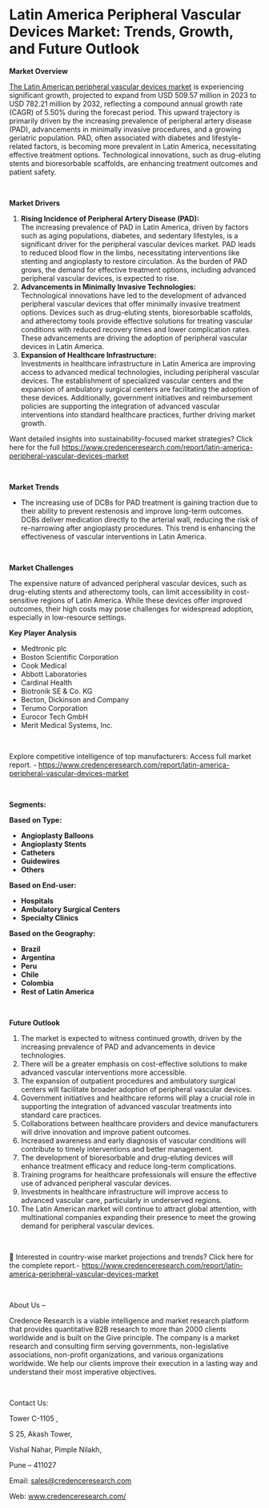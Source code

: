 # Latin America Peripheral Vascular Devices Market: Trends, Growth, and Future Outlook


<p><strong>Market Overview</strong></p>
<p><a href="https://www.credenceresearch.com/report/latin-america-peripheral-vascular-devices-market">The Latin American peripheral vascular devices market</a> is experiencing significant growth, projected to expand from USD 509.57 million in 2023 to USD 782.21 million by 2032, reflecting a compound annual growth rate (CAGR) of 5.50% during the forecast period. This upward trajectory is primarily driven by the increasing prevalence of peripheral artery disease (PAD), advancements in minimally invasive procedures, and a growing geriatric population. PAD, often associated with diabetes and lifestyle-related factors, is becoming more prevalent in Latin America, necessitating effective treatment options. Technological innovations, such as drug-eluting stents and bioresorbable scaffolds, are enhancing treatment outcomes and patient safety.</p>
<p><strong>&nbsp;</strong></p>
<p><strong>Market Drivers</strong></p>
<ol>
<li><strong>Rising Incidence of Peripheral Artery Disease (PAD):</strong><br /> The increasing prevalence of PAD in Latin America, driven by factors such as aging populations, diabetes, and sedentary lifestyles, is a significant driver for the peripheral vascular devices market. PAD leads to reduced blood flow in the limbs, necessitating interventions like stenting and angioplasty to restore circulation. As the burden of PAD grows, the demand for effective treatment options, including advanced peripheral vascular devices, is expected to rise.</li>
<li><strong>Advancements in Minimally Invasive Technologies:</strong><br /> Technological innovations have led to the development of advanced peripheral vascular devices that offer minimally invasive treatment options. Devices such as drug-eluting stents, bioresorbable scaffolds, and atherectomy tools provide effective solutions for treating vascular conditions with reduced recovery times and lower complication rates. These advancements are driving the adoption of peripheral vascular devices in Latin America.</li>
<li><strong>Expansion of Healthcare Infrastructure:</strong><br /> Investments in healthcare infrastructure in Latin America are improving access to advanced medical technologies, including peripheral vascular devices. The establishment of specialized vascular centers and the expansion of ambulatory surgical centers are facilitating the adoption of these devices. Additionally, government initiatives and reimbursement policies are supporting the integration of advanced vascular interventions into standard healthcare practices, further driving market growth.</li>
</ol>
<p>Want detailed insights into sustainability-focused market strategies? Click here for the full <a href="https://www.credenceresearch.com/report/latin-america-peripheral-vascular-devices-market">https://www.credenceresearch.com/report/latin-america-peripheral-vascular-devices-market</a></p>
<p>&nbsp;</p>
<p><strong>Market Trends</strong></p>
<ul>
<li>The increasing use of DCBs for PAD treatment is gaining traction due to their ability to prevent restenosis and improve long-term outcomes. DCBs deliver medication directly to the arterial wall, reducing the risk of re-narrowing after angioplasty procedures. This trend is enhancing the effectiveness of vascular interventions in Latin America.</li>
</ul>
<p><strong>&nbsp;</strong></p>
<p><strong>Market Challenges</strong></p>
<p>The expensive nature of advanced peripheral vascular devices, such as drug-eluting stents and atherectomy tools, can limit accessibility in cost-sensitive regions of Latin America. While these devices offer improved outcomes, their high costs may pose challenges for widespread adoption, especially in low-resource settings.</p>
<p><strong>Key Player Analysis</strong></p>
<ul>
<li>Medtronic plc</li>
<li>Boston Scientific Corporation</li>
<li>Cook Medical</li>
<li>Abbott Laboratories</li>
<li>Cardinal Health</li>
<li>Biotronik SE &amp; Co. KG</li>
<li>Becton, Dickinson and Company</li>
<li>Terumo Corporation</li>
<li>Eurocor Tech GmbH</li>
<li>Merit Medical Systems, Inc.</li>
</ul>
<p>&nbsp;</p>
<p>Explore competitive intelligence of top manufacturers: Access full market report. - <a href="https://www.credenceresearch.com/report/latin-america-peripheral-vascular-devices-market">https://www.credenceresearch.com/report/latin-america-peripheral-vascular-devices-market</a></p>
<p>&nbsp;</p>
<p><strong>Segments:</strong></p>
<p><strong>Based on&nbsp;Type:</strong></p>
<ul>
<li><strong>Angioplasty Balloons</strong></li>
<li><strong>Angioplasty Stents</strong></li>
<li><strong>Catheters</strong></li>
<li><strong>Guidewires</strong></li>
<li><strong>Others</strong></li>
</ul>
<p><strong>Based on End-user:</strong></p>
<ul>
<li><strong>Hospitals</strong></li>
<li><strong>Ambulatory Surgical Centers</strong></li>
<li><strong>Specialty Clinics</strong></li>
</ul>
<p><strong>Based on the Geography:</strong></p>
<ul>
<li><strong>Brazil</strong></li>
<li><strong>Argentina</strong></li>
<li><strong>Peru</strong></li>
<li><strong>Chile</strong></li>
<li><strong>Colombia</strong></li>
<li><strong>Rest of Latin America</strong></li>
</ul>
<p><strong>&nbsp;</strong></p>
<p><strong>Future Outlook </strong></p>
<ol>
<li>The market is expected to witness continued growth, driven by the increasing prevalence of PAD and advancements in device technologies.</li>
<li>There will be a greater emphasis on cost-effective solutions to make advanced vascular interventions more accessible.</li>
<li>The expansion of outpatient procedures and ambulatory surgical centers will facilitate broader adoption of peripheral vascular devices.</li>
<li>Government initiatives and healthcare reforms will play a crucial role in supporting the integration of advanced vascular treatments into standard care practices.</li>
<li>Collaborations between healthcare providers and device manufacturers will drive innovation and improve patient outcomes.</li>
<li>Increased awareness and early diagnosis of vascular conditions will contribute to timely interventions and better management.</li>
<li>The development of bioresorbable and drug-eluting devices will enhance treatment efficacy and reduce long-term complications.</li>
<li>Training programs for healthcare professionals will ensure the effective use of advanced peripheral vascular devices.</li>
<li>Investments in healthcare infrastructure will improve access to advanced vascular care, particularly in underserved regions.</li>
<li>The Latin American market will continue to attract global attention, with multinational companies expanding their presence to meet the growing demand for peripheral vascular devices.</li>
</ol>
<p>&nbsp;</p>
<p>📌 Interested in country-wise market projections and trends? Click here for the complete report.- <a href="https://www.credenceresearch.com/report/latin-america-peripheral-vascular-devices-market">https://www.credenceresearch.com/report/latin-america-peripheral-vascular-devices-market</a></p>
<p>&nbsp;</p>
<p>About Us &ndash;</p>
<p>Credence Research is a viable intelligence and market research platform that provides quantitative B2B research to more than 2000 clients worldwide and is built on the Give principle. The company is a market research and consulting firm serving governments, non-legislative associations, non-profit organizations, and various organizations worldwide. We help our clients improve their execution in a lasting way and understand their most imperative objectives.</p>
<p>&nbsp;</p>
<p>Contact Us:</p>
<p>Tower C-1105 ,</p>
<p>S 25, Akash Tower,</p>
<p>Vishal Nahar, Pimple Nilakh,</p>
<p>Pune &ndash; 411027</p>
<p>Email: <a href="mailto:sales@credenceresearch.com">sales@credenceresearch.com</a></p>
<p>Web: <a href="http://www.credenceresearch.com/">www.credenceresearch.com/</a></p>
